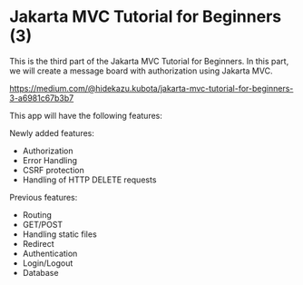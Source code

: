 # Jakarta MVC Tutorial for Beginners (3)

This is the third part of the Jakarta MVC Tutorial for Beginners.
In this part, we will create a message board with authorization using Jakarta MVC.

https://medium.com/@hidekazu.kubota/jakarta-mvc-tutorial-for-beginners-3-a6981c67b3b7

This app will have the following features:

Newly added features:
- Authorization
- Error Handling 
- CSRF protection
- Handling of HTTP DELETE requests

Previous features:
- Routing
- GET/POST
- Handling static files
- Redirect
- Authentication
- Login/Logout
- Database
